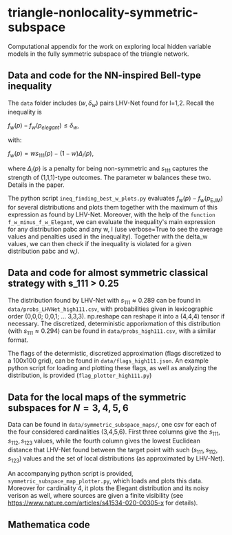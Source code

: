 # triangle-nonlocality-symmetric-subspace
Computational appendix for the work on exploring local hidden variable models in the fully symmetric subspace of the triangle network.

## Data and code for the NN-inspired Bell-type inequality
The ```data``` folder includes $(w, \delta_w)$ pairs LHV-Net found for l=1,2. Recall the inequality is

$f_w(p) - f_w(p_{elegant}) \leq \delta_w$,

with:

$f_w(p) = w s_{111}(p) - (1-w) \Delta_l(p)$,

where $\Delta_l(p)$ is a penalty for being non-symmetric and $s_{111}$ captures the strength of (1,1,1)-type outcomes. The parameter $w$ balances these two. Details in the paper. 

The python script ```ineq_finding_best_w_plots.py``` evaluates $f_w(p) - f_w(p_{\text{EJM}})$ for several distributions and plots them together with the maximum of this expression as found by LHV-Net.
Moreover, with the help of the ```function f_w_minus_f_w_Elegant```, we can evaluate the inequality's main expression for any distribution pabc and any w, l (use verbose=True to see the average values and penalties used in the inequality). Together with the delta_w values, we can then check if the inequality is violated for a given distribution pabc and w,l.


## Data and code for almost symmetric classical strategy with s_111 > 0.25
The distribution found by LHV-Net with $s_{111} \approx 0.289$ can be found in ```data/probs_LHVNet_high111.csv```, with probabilities given in lexicographic order (0,0,0; 0,0,1; ... 3,3,3). np.reshape can reshape it into a (4,4,4) tensor if necessary. The discretized, deterministic apporixmation of this distribution (with $s_{111} \approx 0.294$) can be found in ```data/probs_high111.csv```, with a similar format.

The flags of the determistic, discretized approximation (flags discretized to a 100x100 grid), can be found in ```data/flags_high111.json```. An example python script for loading and plotting these flags, as well as analyzing the distribution, is provided (```flag_plotter_high111.py```)

## Data for the local maps of the symmetric subspaces for $N=3,4,5,6$
Data can be found in ```data/symmetric_subspace_maps/```, one csv for each of the four considered cardinalities (3,4,5,6). First three columns give the $s_{111}, s_{112}, s_{123}$ values, while the fourth column gives the lowest Euclidean distance that LHV-Net found between the target point with such $(s_{111}, s_{112}, s_{123})$ values and the set of local distributions (as approximated by LHV-Net).

An accompanying python script is provided, ```symmetric_subspace_map_plotter.py```, which loads and plots this data. Moreover for cardinality 4, it plots the Elegant distribution and its noisy verison as well, where sources are given a finite visibility (see https://www.nature.com/articles/s41534-020-00305-x for details).

## Mathematica code 
